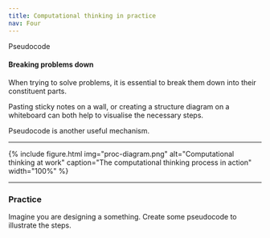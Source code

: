 ```yaml
---
title: Computational thinking in practice
nav: Four
---
```


Pseudocode

#### Breaking problems down

When trying to solve problems, it is essential to break them down into their constituent parts. 

Pasting sticky notes on a wall, or creating a structure diagram on a whiteboard can both help to visualise the necessary steps. 

Pseudocode is another useful mechanism. 
   

------


{% include figure.html img="proc-diagram.png" alt="Computational thinking at work" caption="The computational thinking process in action" width="100%" %}



---------

### Practice

Imagine you are designing a something. Create some pseudocode to illustrate the steps.
